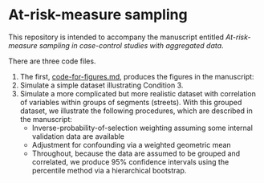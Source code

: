 # At-risk-measure sampling
This repository is intended to accompany the manuscript entitled *At-risk-measure sampling in case-control studies with aggregated data*.

There are three code files.
1. The first, [code-for-figures.md](https://github.com/michaeldgarber/at-risk-measure-sampling/blob/master/code/code-for-figures.md), produces the figures in the manuscript: 
2. Simulate a simple dataset illustrating Condition 3.
3. Simulate a more complicated but more realistic dataset with correlation of variables within groups of segments (streets). With this grouped dataset, we illustrate the following procedures, which are described in the manuscript:
    + Inverse-probability-of-selection weighting assuming some internal validation data are available
    + Adjustment for confounding via a weighted geometric mean
    + Throughout, because the data are assumed to be grouped and correlated, we produce 95% confidence intervals using the percentile method via a hierarchical bootstrap.


